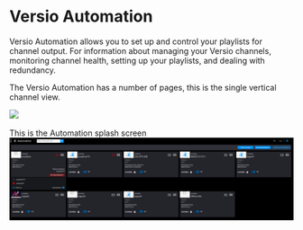 # Versio Automation 
Versio  Automation  allows  you  to  set  up  and  control  your playlists  for  channel output. For information about  managing  your Versio  channels,  monitoring  channel health, setting  up  your playlists,  and  dealing with redundancy.

The Versio Automation has a number of pages, this is the single vertical channel view. 

![](attachments/Pasted%20image%2020210804150334.png)

This is the Automation splash screen 
![](attachments/Pasted%20image%2020210811144157.png)
